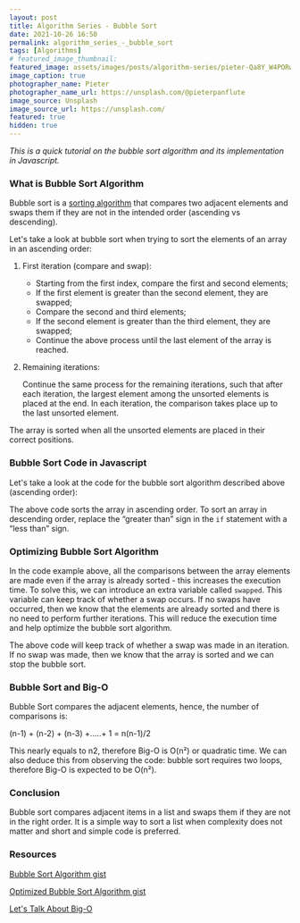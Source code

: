 ```yaml
---
layout: post
title: Algorithm Series - Bubble Sort
date: 2021-10-26 16:50
permalink: algorithm_series_-_bubble_sort
tags: [Algorithms]
# featured_image_thumbnail:
featured_image: assets/images/posts/algorithm-series/pieter-Qa8Y_W4PORw-unsplash.jpg
image_caption: true
photographer_name: Pieter
photographer_name_url: https://unsplash.com/@pieterpanflute
image_source: Unsplash
image_source_url: https://unsplash.com/
featured: true
hidden: true
---
```


_This is a quick tutorial on the bubble sort algorithm and its implementation in Javascript._

### What is Bubble Sort Algorithm

Bubble sort is a [sorting algorithm](<[https://en.wikipedia.org/wiki/Sorting_algorithm](https://en.wikipedia.org/wiki/Sorting_algorithm)>) that compares two adjacent elements and swaps them if they are not in the intended order (ascending vs descending).

Let's take a look at bubble sort when trying to sort the elements of an array in an ascending order:

1. First iteration (compare and swap):
   - Starting from the first index, compare the first and second elements;
   - If the first element is greater than the second element, they are swapped;
   - Compare the second and third elements;
   - If the second element is greater than the third element, they are swapped;
   - Continue the above process until the last element of the array is reached.
2. Remaining iterations:

   Continue the same process for the remaining iterations, such that after each iteration, the largest element among the unsorted elements is placed at the end. In each iteration, the comparison takes place up to the last unsorted element.

The array is sorted when all the unsorted elements are placed in their correct positions.

### Bubble Sort Code in Javascript

Let's take a look at the code for the bubble sort algorithm described above (ascending order):

<script src="https://gist.github.com/tcelovsky/a06e2222cc1e5e5d2f0156f54293c9b7.js"></script>

The above code sorts the array in ascending order. To sort an array in descending order, replace the “greater than” sign in the `if` statement with a “less than” sign.

### Optimizing Bubble Sort Algorithm

In the code example above, all the comparisons between the array elements are made even if the array is already sorted - this increases the execution time. To solve this, we can introduce an extra variable called `swapped`. This variable can keep track of whether a swap occurs. If no swaps have occurred, then we know that the elements are already sorted and there is no need to perform further iterations. This will reduce the execution time and help optimize the bubble sort algorithm.

<script src="https://gist.github.com/tcelovsky/8c2e8179ccd8d847e7c5af219960aff5.js"></script>

The above code will keep track of whether a swap was made in an iteration. If no swap was made, then we know that the array is sorted and we can stop the bubble sort.

### Bubble Sort and Big-O

Bubble Sort compares the adjacent elements, hence, the number of comparisons is:

(n-1) + (n-2) + (n-3) +.....+ 1 = n(n-1)/2

This nearly equals to n2, therefore Big-O is O(n²) or quadratic time. We can also deduce this from observing the code: bubble sort requires two loops, therefore Big-O is expected to be O(n²).

### Conclusion

Bubble sort compares adjacent items in a list and swaps them if they are not in the right order. It is a simple way to sort a list when complexity does not matter and short and simple code is preferred.

### Resources 

[Bubble Sort Algorithm gist](<[https://gist.github.com/tcelovsky/a06e2222cc1e5e5d2f0156f54293c9b7](https://www.notion.so/a06e2222cc1e5e5d2f0156f54293c9b7)>)

[Optimized Bubble Sort Algorithm gist](<[https://gist.github.com/tcelovsky/8c2e8179ccd8d847e7c5af219960aff5](https://www.notion.so/8c2e8179ccd8d847e7c5af219960aff5)>)

[Let's Talk About Big-O](http://tatyanacelovsky.com/let's_talk_about_big_o)
